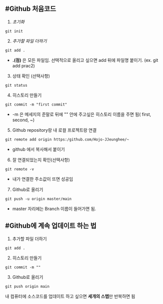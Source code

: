 #Github 처음코드
---
1. *초기화*
```
git init
```

2. *추가할 파일 더하기*
```
git add .
```
* **.(점)** 은 모든 파일임. 선택적으로 올리고 싶으면 add 뒤에 파일명 붙이기. (ex. git add prac2)

3. 상태 확인 (선택사항)
```
git status
```

4. 히스토리 만들기
```
git commit -m "first commit"
```
* -m 은 메세지의 준말로 뒤에 "" 안에 주고싶은 히스토리 이름을 주면 됨( first, second, ~)

5. Github repository랑 내 로컬 프로젝트랑 연결
```
git remote add origin https:/github.com/Hojo-JJeunghee/~
```
* github 에서 복사해서 붙이기

6. 잘 연결되었는지 확인(선택사항)
```
git remote -v
```
* 내가 연결한 주소값이 뜨면 성공임

7. Github로 올리기
```
git push -u origin master/main
```
* master 자리에는 Branch 이름이 들어가면 됨. 



#Github에 계속 업데이트 하는 법
---
1. 추가할 파일 더하기
```
git add . 
```

2. 히스토리 만들기
```
git commit -m ""
```

3. Github로 올리기
```
git push origin main
```
내 컴퓨터에 소스코드를 업데이트 하고 싶으면 **세개의 스텝**만 반복하면 됨